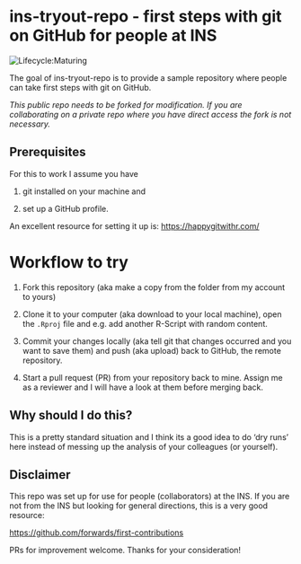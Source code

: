 
<!-- README.md is generated from README.Rmd. Please edit that file -->

# ins-tryout-repo - first steps with git on GitHub for people at INS

<!-- badges: start -->

![Lifecycle:Maturing](https://img.shields.io/badge/Lifecycle-Maturing-007EC6)
<!-- badges: end -->

The goal of ins-tryout-repo is to provide a sample repository where
people can take first steps with git on GitHub.

*This public repo needs to be forked for modification. If you are
collaborating on a private repo where you have direct access the fork is
not necessary.*

## Prerequisites

For this to work I assume you have

1.  git installed on your machine and

2.  set up a GitHub profile.

An excellent resource for setting it up is: <https://happygitwithr.com/>

# Workflow to try

1.  Fork this repository (aka make a copy from the folder from my
    account to yours)

2.  Clone it to your computer (aka download to your local machine), open
    the `.Rproj` file and e.g. add another R-Script with random content.

3.  Commit your changes locally (aka tell git that changes occurred and
    you want to save them) and push (aka upload) back to GitHub, the
    remote repository.

4.  Start a pull request (PR) from your repository back to mine. Assign
    me as a reviewer and I will have a look at them before merging back.

## Why should I do this?

This is a pretty standard situation and I think its a good idea to do
‘dry runs’ here instead of messing up the analysis of your colleagues
(or yourself).

## Disclaimer

This repo was set up for use for people (collaborators) at the INS. If
you are not from the INS but looking for general directions, this is a
very good resource:

<https://github.com/forwards/first-contributions>

PRs for improvement welcome. Thanks for your consideration!
